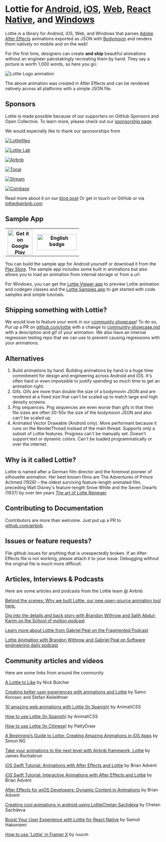 # Lottie for&nbsp;[Android](https://github.com/airbnb/lottie-android), [iOS](https://github.com/airbnb/lottie-ios), [Web](https://github.com/airbnb/lottie-web), [React Native](https://github.com/airbnb/lottie-react-native), and [Windows](https://aka.ms/lottie)


Lottie is a library for Android, iOS, Web, and Windows that parses [Adobe After Effects](http://www.adobe.com/products/aftereffects.html) animations exported as JSON with [Bodymovin](https://github.com/airbnb/lottie-web) and renders them natively on mobile and on the web!

For the first time, designers can create **and ship** beautiful animations without an engineer painstakingly recreating them by hand. They say a picture is worth 1,000 words, so here you go:

![Lottie Logo animation](images/Introduction_00_sm.gif ':size=500')


The above animation was created in After Effects and can be rendered natively across all platforms with a simple JSON file.

## Sponsors

Lottie is made possible because of our supporters on GitHub Sponsors and Open Collective. To learn more, please check out our [sponsorship page](/sponsorship.md).

We would especially like to thank our sponsorships from

[![Lottiefiles](images/lottiefiles.svg ':size=300')](https://www.lottiefiles.com/)

[![Lottie Lab](images/lottielab.png ':size=300')](https://lottielab.io/)

[![Airbnb](images/airbnb.svg ':size=300')](https://www.airbnb.com/)

[![Tonal](images/tonal.svg ':size=300')](https://www.tonal.com/)

[![Stream](images/stream.png ':size=300')](https://getstream.io/chat/?utm_source=OpenCollective_Lottie&utm_medium=Github_Repo_Content_Ad&utm_content=Developer&utm_campaign=Lottie_July2022_Chat_klmh22)

[![Coinbase](images/coinbase.svg ':size=300')](https://www.coinbase.com/)

Read more about it on our [blog post](http://airbnb.design/introducing-lottie/)
Or get in touch on GitHub or via lottie@airbnb.com

## Sample App
<table>
  <tr>
    <th>
      <a href='https://play.google.com/store/apps/details?id=com.airbnb.lottie'><img alt='Get it on Google Play' src='https://play.google.com/intl/en_us/badges/images/generic/en_badge_web_generic.png' height="80px"/></a>
    </th>
    <th>
      <a href='https://www.microsoft.com/store/apps/9p7x9k692tmw?ocid=badge'><img src='https://developer.microsoft.com/store/badges/images/English_get-it-from-MS.png' alt='English badge' width='127px' height='52px'/></a>
    </th>
  </tr>
</table>

You can build the sample app for Android yourself or download it from the [Play Store](https://play.google.com/store/apps/details?id=com.airbnb.lottie). The sample app includes some built in animations but also allows you to load an animation from internal storage or from a url.

For Windows, you can get the [Lottie Viewer app](https://aka.ms/lottieviewer) to preview Lottie animation and codegen classes and the [Lottie Samples app](https://aka.ms/lottiesamples) to get started with code samples and simple tutorials.

## Shipping something with Lottie?

We would love to feature your work in our [community showcase](/community-showcase.md)! To do so, Put up a PR on [github.com/lottie](https://github.com/airbnb/lottie) with a change to [community-showcase.md](https://github.com/airbnb/lottie/blob/master/community-showcase.md) with a description and gif of your animation.
We also have an internal regression testing repo that we can use to prevent causing regressions with your animations.

## Alternatives
1. Build animations by hand. Building animations by hand is a huge time commitment for design and engineering across Android and iOS. It's often hard or even impossible to justify spending so much time to get an animation right.
1. Gifs. Gifs are more than double the size of a bodymovin JSON and are rendered at a fixed size that can't be scaled up to match large and high density screens.
1. Png sequences. Png sequences are even worse than gifs in that their file sizes are often 30-50x the size of the bodymovin JSON and also can't be scaled up.
1. Animated Vector Drawable (Android only). More performant because it runs on the RenderThread instead of the main thread. Supports only a subset of Lottie features. Progress can't be manually set. Doesn't support text or dynamic colors. Can't be loaded programmatically or over the internet.

## Why is it called Lottie?
Lottie is named after a German film director and the foremost pioneer of silhouette animation. Her best known films are The Adventures of Prince Achmed (1926) – the oldest surviving feature-length animated film, preceding Walt Disney's feature-length Snow White and the Seven Dwarfs (1937) by over ten years
[The art of Lotte Reineger](https://www.youtube.com/watch?v=LvU55CUw5Ck&feature=youtu.be)

## Contributing to Documentation
Contributors are more than welcome. Just put up a PR to [github.com/airbnb](https://github.com/airbnb/lottie).

## Issues or feature requests?
File github issues for anything that is unexpectedly broken. If an After Effects file is not working, please attach it to your issue. Debugging without the original file is much more difficult.

## Articles, Interviews & Podcasts

Here are some articles and podcasts from the Lottie team @ Airbnb

[Behind the scenes: Why we built Lottie, our new open-source animation tool here.](https://airbnb.design/introducing-lottie/)

[Dig into the details and back story with Brandon Withrow and Salih Abdul-Karim on the School of motion podcast](https://www.schoolofmotion.com/blog/after-effects-to-code-lottie-from-airbnb)

[Learn more about Lottie from Gabriel Peal on the Fragmented Podcast](http://fragmentedpodcast.com/episodes/82/)

[Lottie Animation with Brandon Withrow and Gabriel Peal on Software engineering daily podcast](https://softwareengineeringdaily.com/2017/08/10/lottie-animation-with-brandon-withrow-and-gabriel-peal/)


## Community articles and videos

Here are some links from around the community

[A Lottie to Like](https://t.co/dadjvgv9vk) by Nick Butcher

[Creating better user experiences with animations and Lottie](https://pspdfkit.com/blog/2017/creating-better-user-experiences-with-animations-and-lottie/) by Samo Korosec and Stefan Keileithner

[10 amazing web animations with Lottie \(In Spanish\)](https://www.youtube.com/watch?v=IFp3tyy3cRA) by AnimatiCSS

[How to use Lottie \(In Spanish\)](https://www.youtube.com/watch?v=hLUBXENQSOc) by AnimatiCSS

[How to use Lottie \(In Chinese\)](https://goo.gl/e7BkND) by PattyDraw

[A Beginning’s Guide to Lottie: Creating Amazing Animations in iOS Apps](https://www.appcoda.com/lottie-beginner-guide/#) by Simon NG

[Take your animations to the next level with Airbnb framework, Lottie](https://medium.com/@jamesrochabrun/take-your-animations-to-the-next-level-with-airbnb-framework-lottie-ab6c6152acba) by James Rochabrun

[iOS Swift Tutorial: Animations with After Effects and Lottie](https://www.youtube.com/watch?v=ESjFEaZx7UI) by Brian Advent

[iOS Swift Tutorial: Interactive Animations with After Effects and Lottie](https://www.youtube.com/watch?v=QyL-jp9bFdM) by Brian Advent

[After Effects for wiOS Developers: Dynamic Content in Animations](https://youtu.be/2HhgLir6Jz0?list=PLUDTy1CWIw-qu2EuzNVFQawyW5jmC5W7G) by Brian Advent

[Creating cool animations in android using Lottie](https://www.youtube.com/watch?v=T4v72xJqNpQ)[Chetan Sachdeva](https://www.youtube.com/channel/UC_4TBWZcI-tdZ02wESTRVNw) by Chetan Sachdeva

[Boost Your User Experience with Lottie for React Native](https://blog.reactnativecoach.com/boost-your-user-experience-with-lottie-for-react-native-5da1ac589982) by Samuli Hakoniemi

[How to use 'Lottie' in Framer X](https://www.youtube.com/watch?v=GflnbO5RMZI) by ruucm
